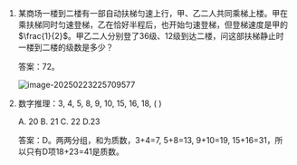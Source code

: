 1. 某商场一楼到二楼有一部自动扶梯匀速上行，甲、乙二人共同乘梯上楼。甲在乘扶梯同时匀速登梯，乙在恰好半程后，也开始匀速登梯，但登梯速度是甲的$\frac{1}{2}$。甲乙二人分别登了36级、12级到达二楼，问这部扶梯静止时一楼到二楼的级数是多少？

     

    答案：72。

    ![image-20250223225709577](https://imagere.oss-cn-beijing.aliyuncs.com/mxy/image-20250223225709577.png)

2. 数字推理：3, 4, 5, 8, 9, 10, 15, 16, 18, (   )

    A. 20          B. 21          C. 22          D.23

    

    答案：D。两两分组，和为质数，3+4=7, 5+8=13, 9+10=19, 15+16=31，所以只有D项18+23=41是质数。

    